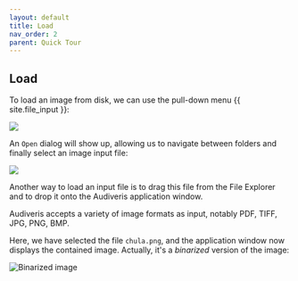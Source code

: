 ```yaml
---
layout: default
title: Load
nav_order: 2
parent: Quick Tour
---
```

## Load

To load an image from disk, we can use the pull-down menu {{ site.file_input }}:

![](../assets/images/file_input.png)

An `Open` dialog will show up, allowing us to navigate between folders and finally select an image
input file:

![](../assets/images/open_dialog.png)

Another way to load an input file is to drag this file from the File Explorer and to drop it onto
the Audiveris application window.

Audiveris accepts a variety of image formats as input, notably PDF, TIFF, JPG, PNG, BMP.

Here, we have selected the file `chula.png`, and the application window now displays the
contained image.
Actually, it's a *binarized* version of the image:

![Binarized image](../assets/images/chula_binarized.png)
